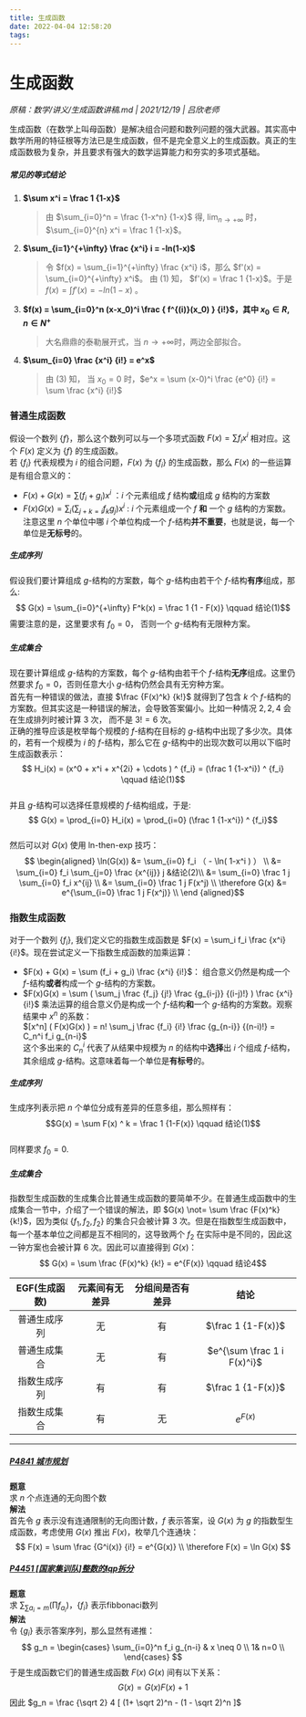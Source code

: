```yaml
---
title: 生成函数
date: 2022-04-04 12:58:20
tags:
---
```


# 生成函数
_原稿：数学/讲义/生成函数讲稿.md | 2021/12/19 | 吕欣老师_

生成函数（在数学上叫母函数）是解决组合问题和数列问题的强大武器。其实高中数学所用的特征根等方法已是生成函数，但不是完全意义上的生成函数。真正的生成函数极为复杂，并且要求有强大的数学运算能力和夯实的多项式基础。

##### 常见的等式结论
1. **$\sum x^i =  \frac 1 {1-x}$**
    > 由 $\sum_{i=0}^n = \frac {1-x^n} {1-x}$ 得, $\lim_{n \to +\infty}$ 时， $\sum_{i=0}^{n} x^i = \frac 1 {1-x}$。

2. **$\sum_{i=1}^{+\infty} \frac {x^i} i = -ln(1-x)$**
    > 令 $f(x) = \sum_{i=1}^{+\infty} \frac {x^i} i$，那么 $f'(x) = \sum_{i=0}^{+\infty} x^i$。 由 (1) 知， $f'(x) = \frac 1 {1-x}$。于是 $f(x) = \int f'(x) = -ln(1-x)$   。

3. **$f(x) = \sum_{i=0}^n (x-x_0)^i \frac { f^{(i)}(x_0) } {i!}$，其中 $x_0 \in R, n \in N^+$**
    > 大名鼎鼎的泰勒展开式，当 $n\to +\infty$时，两边全部拟合。

4. **$\sum_{i=0} \frac {x^i} {i!} = e^x$**
    > 由 (3) 知， 当 $x_0 = 0$ 时，$e^x = \sum (x-0)^i \frac {e^0} {i!} = \sum \frac {x^i} {i!}$


### 普通生成函数

假设一个数列 $\{f\}$，那么这个数列可以与一个多项式函数 $F(x)=\sum f_i x^i$ 相对应。这个 $F(x)$ 定义为 $\{f\}$ 的生成函数。  
若 $\{f_i\}$ 代表规模为 $i$ 的组合问题，$F(x)$ 为 $\{f_i\}$ 的生成函数，那么 $F(x)$ 的一些运算是有组合意义的：   
* $F(x)+G(x) = \sum (f_i + g_i) x^i$ ：$i$ 个元素组成 $f$ 结构**或**组成 $g$ 结构的方案数  
* $F(x)G(x) = \sum_i ( \sum_{j+k=i} f_kg_j ) x^i$ : $i$ 个元素组成一个 $f$ **和** 一个 $g$ 结构的方案数。注意这里 $n$ 个单位中哪 $i$ 个单位构成一个 $f$-结构**并不重要**，也就是说，每一个单位是**无标号**的。

##### 生成序列
假设我们要计算组成 $g$-结构的方案数，每个 $g$-结构由若干个 $f$-结构**有序**组成，那么:
$$ G(x) = \sum_{i=0}^{+\infty} F^k(x) = \frac 1 {1 - F(x)} \qquad 结论(1)$$
需要注意的是，这里要求有 $f_0 = 0$， 否则一个 $g$-结构有无限种方案。

##### 生成集合
现在要计算组成 $g$-结构的方案数，每个 $g$-结构由若干个 $f$-结构**无序**组成。这里仍然要求 $f_0=0$，否则任意大小 $g$-结构仍然会具有无穷种方案。  
首先有一种错误的做法，直接 $\frac {F(x)^k} {k!}$ 就得到了包含 $k$ 个 $f$-结构的方案数。但其实这是一种错误的解法，会导致答案偏小。比如一种情况 $2,2,4$ 会在生成排列时被计算 $3$ 次， 而不是 $3!=6$ 次。  
正确的推导应该是枚举每个规模的 $f$-结构在目标的 $g$-结构中出现了多少次。具体的，若有一个规模为 $i$ 的 $f$-结构，那么它在 $g$-结构中的出现次数可以用以下临时生成函数表示：
$$ H_i(x)  =  (x^0 + x^i + x^{2i} + \cdots ) ^ {f_i}  =  (\frac 1 {1-x^i}) ^ {f_i} \qquad 结论(1)$$  
并且 $g$-结构可以选择任意规模的 $f$-结构组成，于是:
$$ G(x) = \prod_{i=0} H_i(x) = \prod_{i=0} (\frac 1 {1-x^i}) ^ {f_i}$$  
然后可以对 $G(x)$ 使用 ln-then-exp 技巧：
$$ \begin{aligned}
\ln(G(x)) &= \sum_{i=0} f_i （ - \ln( 1-x^i ) ） \\
         &= \sum_{i=0} f_i \sum_{j=0} \frac {x^{ij}} j &结论(2)\\
         &= \sum_{i=0} \frac 1 j \sum_{i=0} f_i x^{ij} \\
         &= \sum_{i=0} \frac 1 j F(x^j) \\
\therefore G(x) &= e^{\sum_{i=0} \frac 1 j F(x^j)} \\
\end {aligned}$$  



### 指数生成函数

对于一个数列 $\{f_i\}$, 我们定义它的指数生成函数是 $F(x) = \sum_i f_i \frac {x^i} {i!}$。现在尝试定义一下指数生成函数的加乘运算：  
* $F(x) + G(x) = \sum (f_i + g_i) \frac {x^i} {i!}$： 组合意义仍然是构成一个 $f$-结构**或者**构成一个 $g$-结构的方案数。  
* $F(x)G(x) = \sum ( \sum_j \frac {f_j} {j!} \frac {g_{i-j}} {(i-j)!} ) \frac {x^i} {i!}$ 乘法运算的组合意义仍是构成一个 $f$-结构**和**一个 $g$-结构的方案数。观察结果中 $x^n$ 的系数：  
 $[x^n] ( F(x)G(x) ) = n! \sum_j \frac {f_i} {i!} \frac {g_{n-i}} {(n-i)!} = C_n^i f_i g_{n-i}$   
 这个多出来的 $C_n^i$ 代表了从结果中规模为 $n$ 的结构中**选择**出 $i$ 个组成 $f$-结构，其余组成 $g$-结构。这意味着每一个单位是**有标号**的。

##### 生成序列
生成序列表示把 $n$ 个单位分成有差异的任意多组，那么照样有：  
$$G(x) = \sum F(x) ^ k = \frac 1 {1-F(x)} \qquad 结论(1)$$  
同样要求 $f_0 = 0$.

##### 生成集合
指数型生成函数的生成集合比普通生成函数的要简单不少。在普通生成函数中的生成集合一节中，介绍了一个错误的解法，即 $G(x) \not= \sum \frac {F(x)^k} {k!}$，因为类似 $\{f_1, f_2, f_2\}$ 的集合只会被计算 $3$ 次。但是在指数型生成函数中，每一个基本单位之间都是互不相同的，这导致两个 $f_2$ 在实际中是不同的，因此这一钟方案也会被计算 $6$ 次。因此可以直接得到 $G(x)$：
$$ G(x) = \sum \frac {F(x)^k} {k!} = e^{F(x)} \qquad 结论4$$


| EGF(生成函数) | 元素间有无差异 | 分组间是否有差异 |            结论             |
| :----------: | :-----------: | :-------------: | :------------------------: |
| 普通生成序列  |       无      |        有       |     $\frac 1 {1-F(x)}$      |
| 普通生成集合  |       无      |        有       | $e^{\sum \frac 1 i F(x)^i}$ |
| 指数生成序列  |       有      |        有       |     $\frac 1 {1-F(x)}$      |
| 指数生成集合  |       有      |        无       | $e^{F(x)}$                  |


-----------


##### [P4841 城市规划](https://www.luogu.com.cn/problem/P4841)
**题意**  
求 $n$ 个点连通的无向图个数  
**解法**   
首先令 $g$ 表示没有连通限制的无向图计数，$f$ 表示答案，设 $G(x)$ 为 $g$ 的指数型生成函数，考虑使用 $G(x)$ 推出 $F(x)$，枚举几个连通块：
$$  
F(x) = \sum \frac {G^i(x)} {i!} = e^{G(x)} \\
\therefore F(x) = \ln G(x)
$$


##### [P4451 [国家集训队]整数的lqp拆分](https://www.luogu.com.cn/problem/P4451)
**题意**  
求 $\sum_{\sum a_i = m} ( \prod f_{a_i} )$，$\{f_i\}$ 表示fibbonaci数列  
**解法**  
令 $\{g_i\}$ 表示答案序列，那么显然有递推：
$$
g_n = \begin{cases} \sum_{i=0}^n f_i g_{n-i} & x \neq  0 \\
                    1&       n=0 \\
      \end{cases}
$$
于是生成函数它们的普通生成函数 $F(x)$ $G(x)$ 间有以下关系：
$$ G(x) = G(x)F(x) + 1 $$
因此 $g_n = \frac {\sqrt 2} 4 [ (1+ \sqrt 2)^n - (1 - \sqrt 2)^n ]$   
